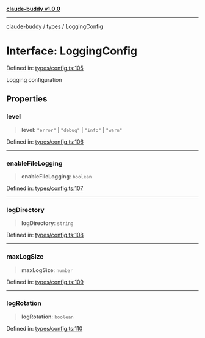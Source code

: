 [**claude-buddy v1.0.0**](../../README.md)

***

[claude-buddy](../../modules.md) / [types](../README.md) / LoggingConfig

# Interface: LoggingConfig

Defined in: [types/config.ts:105](https://github.com/gsetsero/assistant-integration/blob/911ddf7680199ad668404c191ed66335473fdc65/claude-buddy/src/types/config.ts#L105)

Logging configuration

## Properties

### level

> **level**: `"error"` \| `"debug"` \| `"info"` \| `"warn"`

Defined in: [types/config.ts:106](https://github.com/gsetsero/assistant-integration/blob/911ddf7680199ad668404c191ed66335473fdc65/claude-buddy/src/types/config.ts#L106)

***

### enableFileLogging

> **enableFileLogging**: `boolean`

Defined in: [types/config.ts:107](https://github.com/gsetsero/assistant-integration/blob/911ddf7680199ad668404c191ed66335473fdc65/claude-buddy/src/types/config.ts#L107)

***

### logDirectory

> **logDirectory**: `string`

Defined in: [types/config.ts:108](https://github.com/gsetsero/assistant-integration/blob/911ddf7680199ad668404c191ed66335473fdc65/claude-buddy/src/types/config.ts#L108)

***

### maxLogSize

> **maxLogSize**: `number`

Defined in: [types/config.ts:109](https://github.com/gsetsero/assistant-integration/blob/911ddf7680199ad668404c191ed66335473fdc65/claude-buddy/src/types/config.ts#L109)

***

### logRotation

> **logRotation**: `boolean`

Defined in: [types/config.ts:110](https://github.com/gsetsero/assistant-integration/blob/911ddf7680199ad668404c191ed66335473fdc65/claude-buddy/src/types/config.ts#L110)
